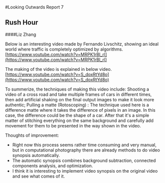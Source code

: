 #Looking Outwards Report 7
## Rush Hour
####Liz Zhang

Below is an interesting video made by Fernando Livschitz, showing an ideal world where traffic is completely optimized by algorithms.
[https://www.youtube.com/watch?v=MRPK1rBl_rI](https://www.youtube.com/watch?v=MRPK1rBl_rI)

The making of the video is explained in below video.
[https://www.youtube.com/watch?v=S_doxRtYd8o](https://www.youtube.com/watch?v=S_doxRtYd8o)

To summerize, the techniques of making this video include:
Shooting a video of a cross road and take multiple frames of cars in different times, then add artificial shaking on the final output images to make it look more authentic;
Pulling a matte (Rotoscoping) : The technique used here is a difference matte where it takes the difference of pixels in an image. In this case, the difference could be the shape of a car.
After that it's a simple matter of stitching everything on the same background and carefully add movement for them to be presented in the way shown in the video.

Thoughts of improvement:
* Right now this process seems rather time consuming and very manual, but in computational photography there are already methods to do video synopsis automatically.
* The automatic synopsis combines background subtraction, connected components analysis, and optimization.
* I think it is interesting to implement video synopsis on the original video and see what comes of it.
